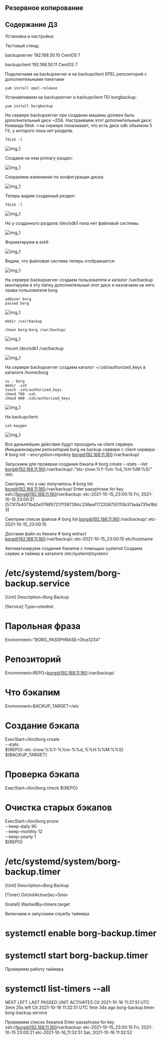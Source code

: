 ## Резервное копирование

## **Содержание ДЗ**

Установка и настройка:

Тестовый стенд:

backupserver 192.168.50.10 CentOS 7

backupclient 192.168.50.11 CentOS 7

Подключаем на backupserver и на backupclient EPEL репозиторий с дополнительными пакетами
```
yum install epel-release
```
	
Устанавливаем на backupserver и backupclient ПО borgbackup:
```
yum install borgbackup
```

На сервере backupserver при создании машины должен быть дополнительный диск ~2Gb.
Настраиваем этот дополнительный диск:
Команда fdisk -l на сервере показывает, что есть диск sdb объемом 5 Гб, у которого пока нет разделв:
```
fdisk -l
```

![img_1](https://github.com/kureshtar/otus_linux_administrator/blob/main/HomeWork26_backup/images/Screenshot%20from%202024-02-14%2022-56-17.png)

Создаем на нем primary раздел:

![img_1](https://github.com/kureshtar/otus_linux_administrator/blob/main/HomeWork26_backup/images/Screenshot%20from%202024-02-14%2022-57-52.png)

Сохраняем изменения по конфигурации диска:

![img_1](https://github.com/kureshtar/otus_linux_administrator/blob/main/HomeWork26_backup/images/Screenshot%20from%202024-02-14%2022-58-48.png)

Теперь видим созданный рездел:

```
fdisk -l
```
![img_1](https://github.com/kureshtar/otus_linux_administrator/blob/main/HomeWork26_backup/images/Screenshot%20from%202024-02-14%2022-59-25.png)

Но у созданного раздела /dev/sdb1 пока нет файловой системы:

![img_1](https://github.com/kureshtar/otus_linux_administrator/blob/main/HomeWork26_backup/images/Screenshot%20from%202024-02-14%2022-59-53.png)

Форматируем в ext4:

![img_1](https://github.com/kureshtar/otus_linux_administrator/blob/main/HomeWork26_backup/images/Screenshot%20from%202024-02-14%2023-00-24.png)

Видим, что файловая система теперь отображается:

![img_1](https://github.com/kureshtar/otus_linux_administrator/blob/main/HomeWork26_backup/images/Screenshot%20from%202024-02-14%2023-02-41.png)


На сервере backupserver создаем пользователя и каталог /var/backup монтируем в эту папку дополнительный этот диск и назначаем на него права пользователя borg
```
adduser borg
passwd borg
```
![img_1](https://github.com/kureshtar/otus_linux_administrator/blob/main/HomeWork26_backup/images/Screenshot%20from%202024-02-14%2022-53-28.png)

``` 
mkdir /var/backup
```

```
chown borg:borg /var/backup/
```
![img_1](https://github.com/kureshtar/otus_linux_administrator/blob/main/HomeWork26_backup/images/Screenshot%20from%202024-02-14%2023-02-08.png)

mount /dev/sdb1 /var/backup 

![img_1](https://github.com/kureshtar/otus_linux_administrator/blob/main/HomeWork26_backup/images/Screenshot%20from%202024-02-14%2023-02-22.png)


На сервере backupserver создаем каталог ~/.ssh/authorized_keys в каталоге /home/borg
```
su - borg
mkdir .ssh
touch .ssh/authorized_keys
chmod 700 .ssh
chmod 600 .ssh/authorized_keys
```

![img_1](https://github.com/kureshtar/otus_linux_administrator/blob/main/HomeWork26_backup/images/Screenshot%20from%202024-02-14%2023-04-59.png)

На backupclient:
```	
ssh-keygen
```
![img_1](https://github.com/kureshtar/otus_linux_administrator/blob/main/HomeWork26_backup/images/Screenshot%20from%202024-02-14%2023-07-15.png)

Все дальнейшие действия будут проходить на client сервере.
Инициализируем репозиторий borg на backup сервере с client сервера:
	# borg init --encryption=repokey borg@192.168.11.160:/var/backup/


Запускаем для проверки создания бэкапа
	# borg create --stats --list borg@192.168.11.160:/var/backup/::"etc-{now:%Y-%m-%d_%H:%M:%S}" /etc

Смотрим, что у нас получилось
	# borg list borg@192.168.11.160:/var/backup/
Enter passphrase for key ssh://borg@192.168.11.160/var/backup: 
etc-2021-10-15_23:00:15              Fri, 2021-10-15 23:00:21 [573f7b4071bd2e079957217f397394c336eaf172208755110b311ada735e16d3]
 
Смотрим список файлов
	# borg list borg@192.168.11.160:/var/backup/::etc-2021-10-15_23:00:15

Достаем файл из бекапа
	# borg extract borg@192.168.11.160:/var/backup/::etc-2021-10-15_23:00:15 etc/hostname

Автоматизируем создание бэкапов с помощью systemd
Создаем сервис и таймер в каталоге /etc/systemd/system/
# /etc/systemd/system/borg-backup.service
[Unit]
Description=Borg Backup

[Service]
Type=oneshot

# Парольная фраза
Environment="BORG_PASSPHRASE=Otus1234"
# Репозиторий
Environment=REPO=borg@192.168.11.160:/var/backup/
# Что бэкапим
Environment=BACKUP_TARGET=/etc

# Создание бэкапа
ExecStart=/bin/borg create \
    --stats                \
    ${REPO}::etc-{now:%%Y-%%m-%%d_%%H:%%M:%%S} ${BACKUP_TARGET}

# Проверка бэкапа
ExecStart=/bin/borg check ${REPO}

# Очистка старых бэкапов
ExecStart=/bin/borg prune \
    --keep-daily  90      \
    --keep-monthly 12     \
    --keep-yearly  1       \
    ${REPO}



# /etc/systemd/system/borg-backup.timer
[Unit]
Description=Borg Backup

[Timer]
OnUnitActiveSec=5min

[Install]
WantedBy=timers.target

Включаем и запускаем службу таймера
# systemctl enable borg-backup.timer 
# systemctl start borg-backup.timer

Проверяем работу таймера
# systemctl list-timers --all
NEXT                          LEFT          LAST                          PASSED       UNIT                         ACTIVATES
Сб 2021-10-16 11:37:51 UTC  3min 25s left Сб 2021-10-16 11:32:51 UTC  1min 34s ago borg-backup.timer            borg-backup.service

Проверяем список бекапов
Enter passphrase for key ssh://borg@192.168.11.160/var/backup: 
etc-2021-10-15_23:00:15 Fri, 2021-10-15 23:00:21 
etc-2021-10-16_11:32:51 Sat, 2021-10-16 11:32:52

